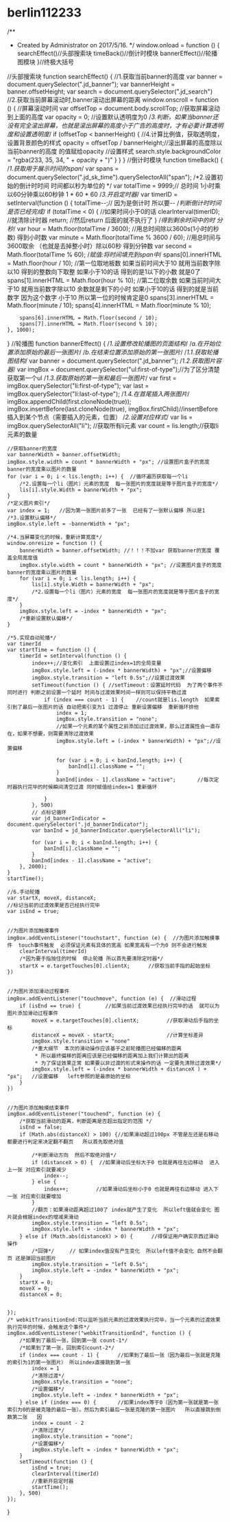 # berlin112233
/**
 * Created by Administrator on 2017/5/16.
 */
window.onload = function () {
    searchEffect()//头部搜索块
    timeBack()//倒计时模块
    bannerEffect()//轮播图模块
}//终极大括号

//头部搜索块
function searchEffect() {
    //1.获取当前banner的高度
    var banner = document.querySelector(".jd_banner");
    var bannerHeight = banner.offsetHeight;
    var search = document.querySelector(".jd_search")
    //2.获取当前屏幕滚动时,banner滚动出屏幕的距离
    window.onscroll = function () { //屏幕滚动时间
        var offsetTop = document.body.scrollTop; //获取屏幕滚动到上面的高度
        var opacity = 0; //设置默认透明度为0
        /*3.判断，如果当banner还没有完全滚出屏幕，也就是滚出屏幕的高度小于广告的高度时，才有必要计算透明度和设置透明度*/
        if (offsetTop < bannerHeight) {
            //4.计算比例值，获取透明度，设置背景颜色的样式
            opacity = offsetTop / bannerHeight;//滚出屏幕的高度除以当前banner的高度 的值赋给opacity
            //设置样式
            search.style.backgroundColor = "rgba(233, 35, 34, " + opacity + ")"
        }
    }
}
//倒计时模块
function timeBack() {
    /*1.获取用于展示时间的span*/
    var spans = document.querySelector(".jd_sk_time").querySelectorAll("span");
    /*2.设置初始的倒计时时间 时间都以秒为单位的 */
    var totalTime = 9999;//  总时间      1小时乘以60分钟乘以60秒钟  1 * 60 * 60
    /*3.开启定时器*/
    var timerID = setInterval(function () {
        totalTime--;// 因为是倒计时  所以要--
        /*判断倒计时时间是否已经完成*/
        if (totalTime < 0) {  //如果时间小于0的话
            clearInterval(timerID);  //就清除计时器
            return;                 //然后return  后面的就不执行了
        }
        /*得到剩余时间中的时 分 秒*/
        var hour = Math.floor(totalTime / 3600);  //用总时间除以3600s(1小时的秒数) 得到小时数
        var minute = Math.floor(totalTime % 3600 / 60); //用总时间与3600取余 （也就是去掉整小时）除以60秒 得到分钟数
        var second = Math.floor(totalTime % 60);
        /*赋值:将时间填充到span中*/
        spans[0].innerHTML = Math.floor(hour / 10);
        //第一位取地板数 如果当前时间大于10  就用当前数字除以10 得到的整数向下取整  如果小于10的话 得到的是1以下的小数 就是0了
        spans[1].innerHTML = Math.floor(hour % 10);
        //第二位取余数 如果当前时间大于10  就用当前数字除以10  余数就是剩下的小时 如果小于10的话 得到的就是当前数字 因为这个数字 小于10 所以第一位的时候肯定是0
        spans[3].innerHTML = Math.floor(minute / 10);
        spans[4].innerHTML = Math.floor(minute % 10);

        spans[6].innerHTML = Math.floor(second / 10);
        spans[7].innerHTML = Math.floor(second % 10);
    }, 1000);
}
//轮播图
function bannerEffect() {
    /*1.设置修改轮播图的页面结构*/
    /*a.在开始位置添加原始的最后一张图片*/
    /*b.在结束位置添加原始的第一张图片*/
    /*1.1.获取轮播图结构*/
    var banner = document.querySelector(".jd_banner");
    /*1.2.获取图片容器*/
    var imgBox = document.querySelector("ul:first-of-type");//为了区分清楚 获取第一个ul
    /*1.3.获取原始的第一张和最后一张图片*/
    var first = imgBox.querySelector("li:first-of-type");
    var last = imgBox.querySelector("li:last-of-type");
    /*1.4.在首尾插入两张图片*/
    imgBox.appendChild(first.cloneNode(true));
    imgBox.insertBefore(last.cloneNode(true), imgBox.firstChild)//insertBefore  插入到某个节点（需要插入的元素，位置）
    /*2.设置对应样式*/
    var lis = imgBox.querySelectorAll("li");    //获取所有li元素
    var count = lis.length;//获取li元素的数量

    //获取banner的宽度
    var bannerWidth = banner.offsetWidth;
    imgBox.style.width = count * bannerWidth + "px"; //设置图片盒子的宽度  banner的宽度乘以图片的数量
    for (var i = 0; i < lis.length; i++) {  //循环遍历获取每一个li
        /*2.设置每一个li（图片）元素的宽度  每一张图片的宽度就是等于图片盒子的宽度*/
        lis[i].style.Width = bannerWidth + "px";
    }
    /*定义图片索引*/
    var index = 1;   //因为第一张图片前多了一张  已经有了一张默认偏移 所以是1
    /*3.设置默认偏移*/
    imgBox.style.left = -bannerWidth + "px";

    /*4.当屏幕变化的时候，重新计算宽度*/
    window.onresize = function () {
        bannerWidth = banner.offsetWidth; //！！！不加var 获取banner的宽度 覆盖全局宽度值
        imgBox.style.width = count * bannerWidth + "px"; //设置图片盒子的宽度  banner的宽度乘以图片的数量
        for (var i = 0; i < lis.length; i++) {
            lis[i].style.Width = bannerWidth + "px";
            /*2.设置每一个li（图片）元素的宽度  每一张图片的宽度就是等于图片盒子的宽度*/
        }
        imgBox.style.left = -index * bannerWidth + "px";
        /*重新设置默认偏移*/
    }

    /*5.实现自动轮播*/
    var timerId
    var startTime = function () {
        timerId = setInterval(function () {
            index++;//变化索引  上面设置过index=1的全局变量
            imgBox.style.left = (-index * bannerWidth) + "px";//设置偏移
            imgBox.style.transition = "left 0.5s";//设置过渡效果
            setTimeout(function () { //setTimeout：设置延时代码  为了两个事件不同时进行 判断之前设置一个延时 时间与过渡效果时间一样则可以保持平稳过渡
                if (index === count - 1) {    //count就是lis.length  如果索引到了最后一张图片的话 自动把索引变为1 过渡停止 重新设置偏移  重新循环排他
                    index = 1;
                    imgBox.style.transition = "none";
                    //如果一个元素的某个属性之前添加过过渡效果，那么过渡属性会一直存在，如果不想要，则需要清除过渡效果
                    imgBox.style.left = (-index * bannerWidth) + "px";//设置偏移

                    for (var i = 0; i < banInd.length; i++) {
                        banInd[i].className = "";
                    }
                    banInd[index - 1].className = "active";       //每次定时器执行完毕的时候瞬间清空过渡 同时赋值给index=1 重新循环

                }
            }, 500)
            // 点标记循环
            var jd_bannerIndicator = document.querySelector(".jd_bannerIndicator");
            var banInd = jd_bannerIndicator.querySelectorAll("li");

            for (var i = 0; i < banInd.length; i++) {
                banInd[i].className = "";
            }
            banInd[index - 1].className = "active";
        }, 2000);
    }
    startTime();

    //6.手动轮播
    var startX, moveX, distanceX;
    //标记当前的过渡效果是否已经执行完毕
    var isEnd = true;


    //为图片添加触摸事件  
    imgBox.addEventListener("touchstart", function (e) {  //为图片添加触摸事件  touch事件触发  必须保证元素有具体的宽高 如果宽高有一个为0 则不会进行触发
        clearInterval(timerId)
        /*因为要手指按住的时候  停止轮播 所以首先要清除定时器*/
        startX = e.targetTouches[0].clientX;      //获取当前手指的起始坐标
    })


    //为图片添加滑动过程事件  
    imgBox.addEventListener("touchmove", function (e) {  //滑动过程
        if (isEnd == true) {        //如果当前过渡效果已经执行完毕的话  就可以为图片添加滑动过程事件
            moveX = e.targetTouches[0].clientX;         //获取滑动后手指的坐标
            distanceX = moveX - startX;                 //计算坐标差异
            imgBox.style.transition = "none"
            /*重大细节  本次的滑动操作应该基于之前轮播图已经偏移的距离
             * 所以最终偏移的距离应该是已经偏移的距离加上我们计算出的距离
             * 为了保证效果正常 如果要以非过渡的形式来操作的话 一定要先清除过渡效果*/
            imgBox.style.left = (-index * bannerWidth + distanceX ) + "px";   //设置偏移   left参照的是最原始的坐标
        }
    })


    //为图片添加触摸结束事件  
    imgBox.addEventListener("touchend", function (e) {
        /*获取当前滑动的距离，判断距离是否超出指定的范围 */
        isEnd = false;
        if (Math.abs(distanceX) > 100) {//如果滑动超过100px 不管是左还是右移动 都要进行判定来决定翻不翻页   所以首先取绝对值

            /*判断滑动方向  然后不取绝对值*/
            if (distanceX > 0) {  //如果滑动后坐标大于0 也就是再往左边移动  进入上一张 对应索引就要减少
                index--;
            } else {
                index++;         //如果滑动后坐标小于0 也就是再往右边移动 进入下一张 对应索引就要增加
            }
            //翻页：如果滑动距离超过100了 index就产生了变化  所以left值就会变化 图片就会根据index的增减来滑动
            imgBox.style.transition = "left 0.5s";
            imgBox.style.left = -index * bannerWidth + "px";
        } else if (Math.abs(distanceX) > 0) {      //得保证用户确实京西过滑动操作
            /*回弹*/     // 如果index值没有产生变化  所以left值不会变化 自然不会翻页 还是弹回当前图片
            imgBox.style.transition = "left 0.5s";
            imgBox.style.left = -index * bannerWidth + "px";
        }
        startX = 0;
        moveX = 0;
        distanceX = 0;


    });
    /* webkitTransitionEnd:可以监听当前元素的过渡效果执行完毕，当一个元素的过渡效果执行完毕的时候，会触发这个事件*/
    imgBox.addEventListener("webkitTransitionEnd", function () {
        /*如果到了最后一张，回到第一张 count-1*/
        /*如果到了第一张，回到索引count-2*/
        if (index === count - 1) {      //如果到了最后一张（因为最后一张就是克隆的索引为1的第一张图片） 所以index直接跳到第一张
            index = 1
            /*清除过渡*/
            imgBox.style.transition = "none";
            /*设置偏移*/
            imgBox.style.left = -index * bannerWidth + "px";
        } else if (index === 0) {       //如果index等于0（因为第一张就是第一张 索引为0的是被克隆的最后一张）。然后为索引最后一张是克隆的第一张图片   所以直接跳到倒数第二张   因
            index = count - 2
            /*清除过渡*/
            imgBox.style.transition = "none";
            /*设置偏移*/
            imgBox.style.left = -index * bannerWidth + "px";
        }
        setTimeout(function () {
            isEnd = true;
            clearInterval(timerId)
            //重新开启定时器
            startTime();
        }, 500)
    });
}


